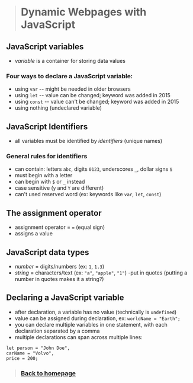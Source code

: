 > # Dynamic Webpages with JavaScript

## JavaScript variables
- *variable* is a container for storing data values

### Four ways to declare a JavaScript variable:
- using `var` -- might be needed in older browsers
- using `let` -- value can be changed; keyword was added in 2015
- using `const` -- value can't be changed; keyword was added in 2015
- using nothing (undeclared variable)

## JavaScript Identifiers
- all variables must be identified by *identifiers* (unique names)

### General rules for identifiers
- can contain: letters `abc`, digits `0123`, underscores `_`, dollar signs `$`
- must begin with a letter
 - can begin with `$` or `_` instead
- case sensitive (`y` and `Y` are different)
- can't used reserved word (ex: keywords like `var`, `let`, `const`)

## The assignment operator
- assignment operator = `=` (equal sign)
- assigns a value

## JavaScript data types
- *number* = digits/numbers (ex: `1`, `1.3`)
- *string* = characters/text (ex: `"a"`, `"apple"`, `"1"`)
    -put in quotes (putting a number in quotes makes it a string?)

## Declaring a JavaScript variable
- after declaration, a variable has no value (technically is `undefined`)
- value can be assigned during declaration, ex: `worldName = "Earth";`
- you can declare multiple variables in one statement, with each declaration separated by a comma
 - multiple declarations can span across multiple lines:
```
let person = "John Doe",
carName = "Volvo",
price = 200;
```

> ### [Back to homepage](https://schillerandrew.github.io/reading-notes/)